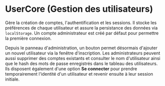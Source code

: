 # UserCore (Gestion des utilisateurs)

Gère la création de comptes, l'authentification et les sessions. Il stocke les
préférences de chaque utilisateur et assure la persistance des données via
`localStorage`. Un compte administrateur est créé par défaut pour permettre la
première connexion.

Depuis le panneau d'administration, un bouton permet désormais d'ajouter un nouvel utilisateur via la fenêtre d'inscription. Les administrateurs peuvent aussi supprimer des comptes existants et consulter le nom d'utilisateur ainsi que le hash des mots de passe enregistrés dans le tableau des utilisateurs.
Ils disposent également d'une option **Se connecter** pour prendre temporairement l'identité d'un utilisateur et revenir ensuite à leur session initiale.
